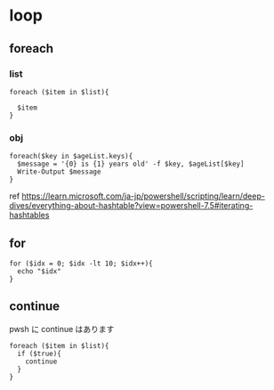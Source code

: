 
# loop


## foreach

### list

```
foreach ($item in $list){

  $item
}
```


### obj

```
foreach($key in $ageList.keys){
  $message = '{0} is {1} years old' -f $key, $ageList[$key]
  Write-Output $message
}
```

ref
https://learn.microsoft.com/ja-jp/powershell/scripting/learn/deep-dives/everything-about-hashtable?view=powershell-7.5#iterating-hashtables


## for

```
for ($idx = 0; $idx -lt 10; $idx++){
  echo "$idx"
}
```


## continue

pwsh に continue はあります

```
foreach ($item in $list){
  if ($true){
    continue
  }
}
```


